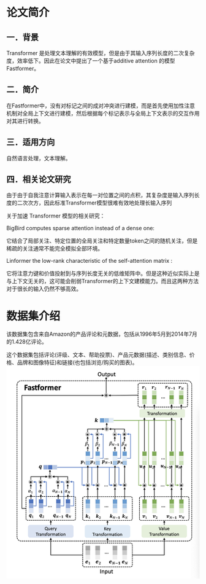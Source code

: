 # 论文简介

## **一．背景**

Transformer 是处理文本理解的有效模型，但是由于其输入序列长度的二次复杂度，效率低下。因此在论文中提出了一个基于additive attention 的模型 Fastformer。

 

## **二．简介**

在Fastformer中，没有对标记之间的成对冲突进行建模，而是首先使用加性注意机制对全局上下文进行建模，然后根据每个标记表示与全局上下文表示的交互作用对其进行转换。

 

## **三．适用方向**

自然语言处理，文本理解。

 

## **四．相关论文研究**

由于由于自我注意计算输入表示在每一对位置之间的点积，其复杂度是输入序列长度的二次次方，因此标准Transformer模型很难有效地处理长输入序列

关于加速 Transformer 模型的相关研究：

BigBird computes sparse attention instead of a dense one:

它结合了局部关注、特定位置的全局关注和特定数量token之间的随机关注，但是稀疏的关注通常不能完全模拟全部环境。

Linformer the low-rank characteristic of the self-attention matrix : 

它将注意力键和价值投射到与序列长度无关的低维矩阵中。但是这种近似实际上是与上下文无关的，这可能会削弱Transformer的上下文建模能力。而且这两种方法对于很长的输入仍然不够高效。

 

# 数据集介绍

该数据集包含来自Amazon的产品评论和元数据，包括从1996年5月到2014年7月的1.428亿评论。

这个数据集包括评论(评级、文本、帮助投票)、产品元数据(描述、类别信息、价格、品牌和图像特征)和链接(也包括浏览/购买的图表)。![img](pics/clip_image001.png)